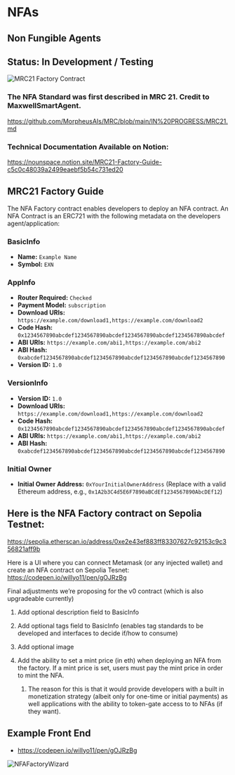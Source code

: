 # NFAs
## Non Fungible Agents 
## Status: In Development / Testing

![MRC21 Factory Contract](https://github.com/user-attachments/assets/1c776e60-754d-4bd7-9207-1017925fcb23)


### The NFA Standard was first described in MRC 21. Credit to MaxwellSmartAgent.
https://github.com/MorpheusAIs/MRC/blob/main/IN%20PROGRESS/MRC21.md

### Technical Documentation Available on Notion: 
https://nounspace.notion.site/MRC21-Factory-Guide-c5c0c48039a2499eaebf5b54c731ed20

## MRC21 Factory Guide
The NFA Factory contract enables developers to deploy an NFA contract. An NFA Contract is an ERC721 with the following metadata on the developers agent/application:

### **BasicInfo**

- **Name:** `Example Name`
- **Symbol:** `EXN`

### AppInfo

- **Router Required:** `Checked`
- **Payment Model:** `subscription`
- **Download URIs:** `https://example.com/download1,https://example.com/download2`
- **Code Hash:** `0x1234567890abcdef1234567890abcdef1234567890abcdef1234567890abcdef`
- **ABI URIs:** `https://example.com/abi1,https://example.com/abi2`
- **ABI Hash:** `0xabcdef1234567890abcdef1234567890abcdef1234567890abcdef1234567890`
- **Version ID:** `1.0`

### VersionInfo

- **Version ID:** `1.0`
- **Download URIs:** `https://example.com/download1,https://example.com/download2`
- **Code Hash:** `0x1234567890abcdef1234567890abcdef1234567890abcdef1234567890abcdef`
- **ABI URIs:** `https://example.com/abi1,https://example.com/abi2`
- **ABI Hash:** `0xabcdef1234567890abcdef1234567890abcdef1234567890abcdef1234567890`

### Initial Owner

- **Initial Owner Address:** `0xYourInitialOwnerAddress` (Replace with a valid Ethereum address, e.g., `0x1A2b3C4d5E6F7890aBCdEf1234567890AbcDEf12`)

## Here is the NFA Factory contract on Sepolia Testnet:
https://sepolia.etherscan.io/address/0xe2e43ef883ff83307627c92153c9c356821aff9b

Here is a UI where you can connect Metamask (or any injected wallet) and create an NFA contract on Sepolia Tesnet: https://codepen.io/willyo11/pen/gOJRzBg

Final adjustments we’re proposing for the v0 contract (which is also upgradeable currently)
1. Add optional description field to BasicInfo

1. Add optional tags field to BasicInfo (enables tag standards to be developed and interfaces to decide if/how to consume)
2. Add optional image
3. Add the ability to set a mint price (in eth) when deploying an NFA from the factory. If a mint price is set, users must pay the mint price in order to mint the NFA.
    1. The reason for this is that it would provide developers with a built in monetization strategy (albeit only for one-time or initial payments) as well applications with the ability to token-gate access to to NFAs (if they want).

## Example Front End
- https://codepen.io/willyo11/pen/gOJRzBg

![NFAFactoryWizard](https://github.com/user-attachments/assets/21cbabf1-cb8b-4675-9761-1e0bce20d3d0)
